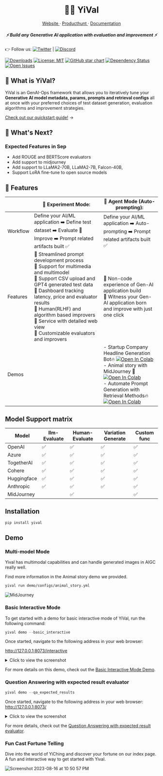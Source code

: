 <!-- markdownlint-disable MD033 -->
<!-- markdownlint-disable MD041 -->

<p align="center">
    <h1 align="center">🧚🏻‍️ YiVal</h1>
</p>

<p align="center">
  <a aria-label="website" href="" target="_blank">
    Website
  </a>
  ·
  <a aria-label="producthunt" href="" target="_blank">
    Producthunt
  </a>
·
  <a aria-label="producthunt" href="" target="_blank">
    Documentation
  </a>

</p>

<p align="center">
    <h5 align="center">⚡ Build any Generative AI application with evaluation
        and improvement ⚡</h5>
</p>

<!-- markdownlint-disable-next-line MD013 -->
👉 Follow us: [![Twitter](https://img.shields.io/twitter/url/https/twitter.com/YiValai.svg?style=social&label=Follow%20%40YiVal)](https://twitter.com/yivalloveaigc) |
[![Discord](https://dcbadge.vercel.app/api/server/4V4jyt2K?compact=true&style=flat)](https://discord.gg/4V4jyt2K)

[![Downloads](https://static.pepy.tech/badge/YiVal/month)](https://pepy.tech/project/YiVal)
[![License: MIT](https://img.shields.io/badge/License-MIT-yellow.svg)](https://opensource.org/licenses/MIT)
[![GitHub star chart](https://img.shields.io/github/stars/YiVal/YiVal?style=social)](https://star-history.com/#YiVal/YiVal)
[![Dependency Status](https://img.shields.io/librariesio/github/YiVal/YiVal)](https://libraries.io/github/YiVal/YiVal)
[![Open Issues](https://img.shields.io/github/issues-raw/YiVal/YiVal)](https://github.com/YiVal/YiVal/issues)

## 🤔 What is YiVal?

YiVal is an GenAI-Ops framework that allows you to iteratively tune your **Generative
 AI model metadata, params, prompts and retrieval configs** all at once with your
 preferred choices of test dataset generation, evaluation algorithms and improvement
strategies.
  <!-- markdownlint-disable-next-line MD013 -->
[Check out our quickstart guide!](https://github.com/YiVal/YiVal/blob/master/demo/tutorial_notebook/tutorial.md) →

## 📣 What's Next?

### Expected Features in Sep

- Add ROUGE and BERTScore evaluators
- Add support to midjourney
- Add support to LLaMA2-70B, LLaMA2-7B, Falcon-40B,
- Support LoRA fine-tune to open source models

## 🚀 Features

|          | 🔧 Experiment Mode:                                           | 🤖 Agent Mode (Auto-prompting):                               |
| -------- | ------------------------------------------------------------ | ------------------------------------------------------------ |
| Workflow | Define your AI/ML application ➡️ Define test dataset ➡️ Evaluate 🔄 Improve ➡️ Prompt related artifacts built ✅ | Define your AI/ML application ➡️ Auto-prompting ➡️ Prompt related artifacts built ✅ |
| Features | 🌟 Streamlined prompt development process<br/> 🌟 Support for multimedia and multimodel<br/> 🌟 Support CSV upload and GPT4 generated test data<br/>🌟 Dashboard tracking latency, price and evaluator results<br/> 🌟 Human(RLHF) and algorithm based improvers <br/>🌟 Service with detailed web view<br/>🌟 Customizable evaluators and improvers | 🌟 Non-code experience of Gen-AI application build<br/>  🌟 Witness your Gen-AI application born and improve with just one click |
| Demos    |                                                              | - Startup Company Headline Generation Bot🔥 [![Open In Colab](https://colab.research.google.com/assets/colab-badge.svg)](https://colab.research.google.com/drive/1EiWUL8rE_kfNLXVPowCWCh6hwHFagvs_?usp=sharing)<br /> - Animal story with MidJourney 🐯 [![Open In Colab](https://colab.research.google.com/assets/colab-badge.svg)](https://colab.research.google.com/drive/1DgtDZghleiLEaaNF7f4vSGJ4ChDVls2X?usp=sharing)<br/>- Automate Prompt Generation with Retrieval Methods🔥 [![Open In Colab](https://colab.research.google.com/assets/colab-badge.svg)](https://colab.research.google.com/drive/1L7miRwTQSZfm5xOKBakWOG5bOumMynpv?usp=sharing)  |

## Model Support matrix

| Model        | llm-Evaluate |Human-Evaluate|Variation Generate|Custom func|
|--------------| ---- | ---- | ---- |--------------|
| OpenAI  | ✅  | ✅  | ✅  |✅|
| Azure   | ✅  | ✅  | ✅  |✅|
| TogetherAI | ✅ | ✅ | ✅  |✅|
| Cohere | ✅ | ✅ | ✅ |✅|
| Huggingface | ✅ | ✅ | ✅ |✅|
| Anthropic | ✅ | ✅ | ✅ |✅|
| MidJourney | | ✅ |  |✅|

## Installation

```sh
pip install yival
```

## Demo

### Multi-model Mode

Yival has multimodal capabilities and can handle generated images in AIGC really
well.

Find more information in the Animal story demo we provided.

```bash
yival run demo/configs/animal_story.yml
```

![MidJourney](https://uninaruto.oss-cn-shanghai.aliyuncs.com/img/816211693805398_.pic_hd.jpg)

### Basic Interactive Mode

To get started with a demo for basic interactive mode of YiVal, run the
following command:

```python
yival demo --basic_interactive
```

Once started, navigate to the following address in your web browser:

<http://127.0.0.1:8073/interactive>
<details>
  <summary>Click to view the screenshot</summary>
  
  ![Screenshot 2023-08-17 at 10 55 31 PM](https://github.com/YiVal/YiVal/assets/1544154/a720c3ad-1288-4830-8a3d-377d9827f46e)
  
</details>

For more details on this demo, check out the [Basic Interactive Mode Demo](https://github.com/YiVal/YiVal/blob/master/docs/docs/basic_interactive_mode.md#demo).

### Question Answering with expected result evaluator

```python
yival demo --qa_expected_results
```

Once started, navigate to the following address in your web browser:
<http://127.0.0.1:8073/>
<details>
  <summary>Click to view the screenshot</summary>
  
 <img width="1288" alt="Screenshot 2023-08-18 at 1 11 44 AM" src="https://github.com/YiVal/YiVal/assets/1544154/4e9a182f-07ba-413e-9160-f38bfdc743ce">

</details>

For more details, check out the [Question Answering with expected result evaluator](https://github.com/YiVal/YiVal/blob/master/docs/qa_expected_results.md#demo).

### Fun Cast Fortune Telling

Dive into the world of YiChing and discover your fortune on our index page.
A fun and interactive way to get started with Yival.

![Screenshot 2023-08-16 at 10 50 57 PM](https://github.com/YiVal/YiVal/assets/1544154/b5c04295-7809-4331-8cce-cc4a1ceea73c)
